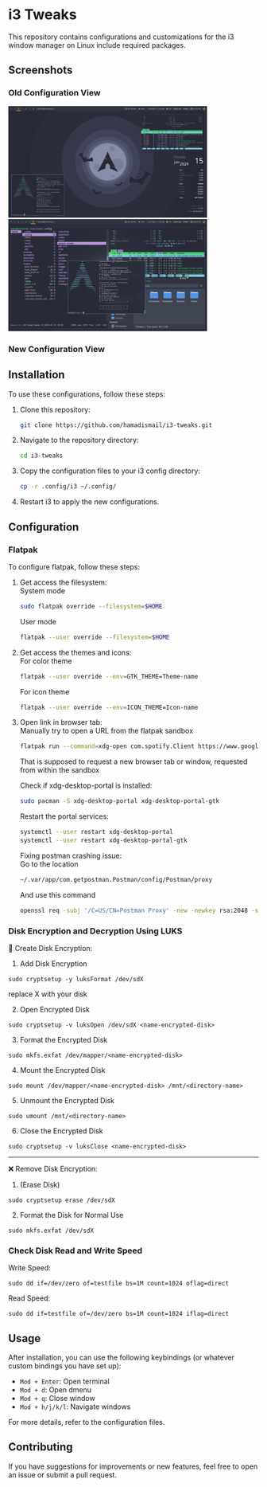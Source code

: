 # i3 Tweaks

This repository contains configurations and customizations for the i3 window manager on Linux include required packages.

## Screenshots

### Old Configuration View
<p float="left">
  <img src="screenshots/old-config-1.png" alt="Old Configuration 1" width="400" />
  <img src="screenshots/old-config-2.png" alt="Old Configuration 2" width="400" />
</p>

### New Configuration View

## Installation

To use these configurations, follow these steps:

1. Clone this repository:
    ```bash
    git clone https://github.com/hamadismail/i3-tweaks.git
    ```

2. Navigate to the repository directory:
    ```bash
    cd i3-tweaks
    ```

3. Copy the configuration files to your i3 config directory:
    ```bash
    cp -r .config/i3 ~/.config/
    ```

4. Restart i3 to apply the new configurations.

## Configuration

### Flatpak

To configure flatpak, follow these steps:

1. Get access the filesystem:\
    System mode 
    ```bash
    sudo flatpak override --filesystem=$HOME
    ```
    User mode
    ```bash
    flatpak --user override --filesystem=$HOME
    ```

2. Get access the themes and icons:\
    For color theme
    ```bash
    flatpak --user override --env=GTK_THEME=Theme-name
    ```
    For icon theme
    ```bash
    flatpak --user override --env=ICON_THEME=Icon-name
    ```
    
4. Open link in browser tab:\
   Manually try to open a URL from the flatpak sandbox
   ```bash
   flatpak run --command=xdg-open com.spotify.Client https://www.google.com
   ```
   That is supposed to request a new browser tab or window, requested from within the sandbox
   
   Check if xdg-desktop-portal is installed:
   ```bash
   sudo pacman -S xdg-desktop-portal xdg-desktop-portal-gtk
   ```
   Restart the portal services:
   ```bash
   systemctl --user restart xdg-desktop-portal
   systemctl --user restart xdg-desktop-portal-gtk
   ```
   Fixing postman crashing issue:\
   Go to the location
   ```bash
   ~/.var/app/com.getpostman.Postman/config/Postman/proxy
   ```
   And use this command
   ```bash
   openssl req -subj '/C=US/CN=Postman Proxy' -new -newkey rsa:2048 -sha256 -days 365 -nodes -x509 -keyout postman-proxy-ca.key -out postman-proxy-ca.crt
   ```

### Disk Encryption and Decryption Using LUKS
🔐 Create Disk Encryption:
1. Add Disk Encryption
  ```
  sudo cryptsetup -y luksFormat /dev/sdX
  ```
  replace X with your disk

2. Open Encrypted Disk
  ```
  sudo cryptsetup -v luksOpen /dev/sdX <name-encrypted-disk>
  ```

3. Format the Encrypted Disk
  ```
  sudo mkfs.exfat /dev/mapper/<name-encrypted-disk>
  ```

4. Mount the Encrypted Disk
  ```
  sudo mount /dev/mapper/<name-encrypted-disk> /mnt/<directory-name>
  ```

5. Unmount the Encrypted Disk
  ```
  sudo umount /mnt/<directory-name>
  ```

6. Close the Encrypted Disk
  ```
  sudo cryptsetup -v luksClose <name-encrypted-disk>
  ```

---

❌ Remove Disk Encryption:
1. (Erase Disk)
  ```
  sudo cryptsetup erase /dev/sdX
  ```

2. Format the Disk for Normal Use
  ```
  sudo mkfs.exfat /dev/sdX
  ```

### Check Disk Read and Write Speed
Write Speed:
```
sudo dd if=/dev/zero of=testfile bs=1M count=1024 oflag=direct
```
Read Speed:
```
sudo dd if=testfile of=/dev/zero bs=1M count=1024 iflag=direct
```

## Usage

After installation, you can use the following keybindings (or whatever custom bindings you have set up):

- `Mod + Enter`: Open terminal
- `Mod + d`: Open dmenu
- `Mod + q`: Close window
- `Mod + h/j/k/l`: Navigate windows

For more details, refer to the configuration files.

## Contributing

If you have suggestions for improvements or new features, feel free to open an issue or submit a pull request.

<!----
## License

This repository is licensed under the MIT License. See the [LICENSE](LICENSE) file for more details.

![Old Configuration](screenshots/old-config-resized.png)
![New Configuration](screenshots/new-config-resized.png)
-->

